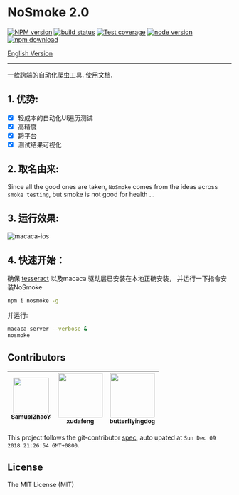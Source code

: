 # NoSmoke 2.0

[![NPM version][npm-image]][npm-url]
[![build status][travis-image]][travis-url]
[![Test coverage][coveralls-image]][coveralls-url]
[![node version][node-image]][node-url]
[![npm download][download-image]][download-url]

[npm-image]: https://img.shields.io/npm/v/nosmoke.svg?style=flat-square
[npm-url]: https://npmjs.org/package/nosmoke
[travis-image]: https://img.shields.io/travis/macacajs/NoSmoke.svg?style=flat-square
[travis-url]: https://travis-ci.org/macacajs/NoSmoke
[coveralls-image]: https://img.shields.io/coveralls/macacajs/NoSmoke.svg?style=flat-square
[coveralls-url]: https://coveralls.io/r/macacajs/NoSmoke?branch=master
[node-image]: https://img.shields.io/badge/node.js-%3E=_8-green.svg?style=flat-square
[node-url]: http://nodejs.org/download/
[download-image]: https://img.shields.io/npm/dm/nosmoke.svg?style=flat-square
[download-url]: https://npmjs.org/package/nosmoke
[English Version](README.md)

---

一款跨端的自动化爬虫工具. [使用文档](https://macacajs.github.io/NoSmoke/guide/).

## 1. 优势:

* [x] 轻成本的自动化UI遍历测试
* [x] 高精度
* [x] 跨平台
* [x] 测试结果可视化

## 2. 取名由来:

Since all the good ones are taken, `NoSmoke` comes from the ideas across `smoke testing`, but smoke is not good for health ...

## 3. 运行效果:

![macaca-ios](https://user-images.githubusercontent.com/8198256/31303576-98897564-ab42-11e7-9a12-36e5aaf5161d.gif)

## 4. 快速开始：

确保 [tesseract](https://github.com/tesseract-ocr/tesseract) 以及macaca 驱动层已安装在本地正确安装， 并运行一下指令安装NoSmoke

```bash
npm i nosmoke -g
```

并运行:

```bash
macaca server --verbose &
nosmoke
```

<!-- GITCONTRIBUTOR_START -->

## Contributors

|[<img src="https://avatars0.githubusercontent.com/u/8198256?v=4" width="80px;"/><br/><sub><b>SamuelZhaoY</b></sub>](https://github.com/SamuelZhaoY)<br/>|[<img src="https://avatars1.githubusercontent.com/u/1011681?v=4" width="100px;"/><br/><sub><b>xudafeng</b></sub>](https://github.com/xudafeng)<br/>|[<img src="https://avatars1.githubusercontent.com/u/26514264?v=4" width="100px;"/><br/><sub><b>butterflyingdog</b></sub>](https://github.com/butterflyingdog)<br/>
| :---: | :---: | :---: |


This project follows the git-contributor [spec](https://github.com/xudafeng/git-contributor), auto upated at `Sun Dec 09 2018 21:26:54 GMT+0800`.

<!-- GITCONTRIBUTOR_END -->

## License

The MIT License (MIT)
